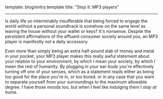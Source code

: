 template: blog/entry.template
title: "Stop it: MP3 players"

---

Is daily life so interminably insufferable that being forced to engage the
world without a personal soundtrack is somehow on the same level as leaving the
house without your wallet or keys? It's nonsense. Despite the persistent
affirmations of the affluent consumer society around you, an MP3 player is
manifestly *not* a daily accessory.

Even more than simply being an extra half-pound slab of money and metal in your
pocket, your MP3 player makes this really awful statement about your relation
to your environment, by which I mean your society, by which I mean the rest of
humanity. By plugging in your ear-buds you're effectively turning off one of
your senses, which as a statement reads either as being too good for the place
you're in, or too bored. or in any case that you want to separate yourself from
your surroundings to the maximum allowable degree. I have those moods too, but
when I feel like indulging them I *stay at home*.

